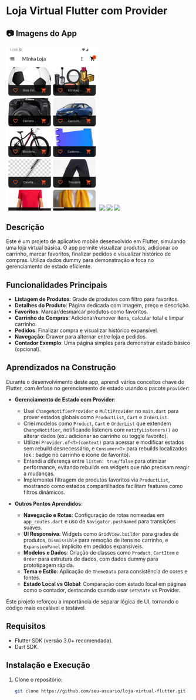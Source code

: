 # Loja Virtual Flutter com Provider



## 📷 Imagens do App

<img src="assets/demo/Screenshot_1756213793.png" width="250"/> <img src="app_shop\assets\demo\Screenshot_1756213814.png" width="250"/> <img src="app_shop\assets\demo\Screenshot_1756213818.png" width="250"/> <img src="app_shop\assets\demo\Screenshot_1756213831.png" width="250"/>

## Descrição

Este é um projeto de aplicativo mobile desenvolvido em Flutter, simulando uma loja virtual básica. O app permite visualizar produtos, adicionar ao carrinho, marcar favoritos, finalizar pedidos e visualizar histórico de compras. Utiliza dados dummy para demonstração e foca no gerenciamento de estado eficiente.

## Funcionalidades Principais

- **Listagem de Produtos**: Grade de produtos com filtro para favoritos.
- **Detalhes do Produto**: Página dedicada com imagem, preço e descrição.
- **Favoritos**: Marcar/desmarcar produtos como favoritos.
- **Carrinho de Compras**: Adicionar/remover itens, calcular total e limpar carrinho.
- **Pedidos**: Finalizar compra e visualizar histórico expansível.
- **Navegação**: Drawer para alternar entre loja e pedidos.
- **Contador Exemplo**: Uma página simples para demonstrar estado básico (opcional).

## Aprendizados na Construção

Durante o desenvolvimento deste app, aprendi vários conceitos chave do Flutter, com ênfase no gerenciamento de estado usando o pacote `provider`:

- **Gerenciamento de Estado com Provider**: 
  - Usei `ChangeNotifierProvider` e `MultiProvider` no `main.dart` para prover estados globais como `ProductList`, `Cart` e `OrderList`.
  - Criei modelos como `Product`, `Cart` e `OrderList` que extendem `ChangeNotifier`, notificando listeners com `notifyListeners()` ao alterar dados (ex.: adicionar ao carrinho ou toggle favorito).
  - Utilizei `Provider.of<T>(context)` para acessar e modificar estados sem rebuild desnecessário, e `Consumer<T>` para rebuilds localizados (ex.: badge no carrinho e ícone de favorito).
  - Entendi a diferença entre `listen: true/false` para otimizar performance, evitando rebuilds em widgets que não precisam reagir a mudanças.
  - Implementei filtragem de produtos favoritos via `ProductList`, mostrando como estados compartilhados facilitam features como filtros dinâmicos.

- **Outros Pontos Aprendidos**:
  - **Navegação e Rotas**: Configuração de rotas nomeadas em `app_routes.dart` e uso de `Navigator.pushNamed` para transições suaves.
  - **UI Responsiva**: Widgets como `GridView.builder` para grades de produtos, `Dismissible` para remoção de itens no carrinho, e `ExpansionPanel` implícito em pedidos expansíveis.
  - **Modelos e Dados**: Criação de classes como `Product`, `CartItem` e `Order` para estrutura de dados, com dados dummy para prototipagem rápida.
  - **Tema e Estilo**: Aplicação de `ThemeData` para consistência de cores e fontes.
  - **Estado Local vs Global**: Comparação com estado local em páginas como o contador, destacando quando usar `setState` vs Provider.

Este projeto reforçou a importância de separar lógica de UI, tornando o código mais escalável e testável.

## Requisitos

- Flutter SDK (versão 3.0+ recomendada).
- Dart SDK.

## Instalação e Execução

1. Clone o repositório:
   ```bash
   git clone https://github.com/seu-usuario/loja-virtual-flutter.git